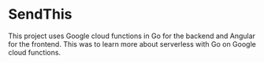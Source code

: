 # SendThis

This project uses Google cloud functions in Go for the backend and Angular for the frontend. This was to learn more about serverless with Go on Google cloud functions.